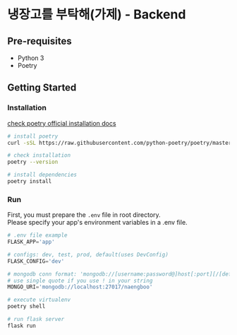 # 냉장고를 부탁해(가제) - Backend

## Pre-requisites

- Python 3
- Poetry
<!-- - Mongodb -->

## Getting Started

### Installation

[check poetry official installation docs](https://python-poetry.org/docs/#installation)

```bash
# install poetry
curl -sSL https://raw.githubusercontent.com/python-poetry/poetry/master/get-poetry.py | python -

# check installation
poetry --version

# install dependencies
poetry install
```

### Run

First, you must prepare the `.env` file in root directory.  
Please specify your app's environment variables in a .env file.

```python
# .env file example
FLASK_APP='app'

# configs: dev, test, prod, default(uses DevConfig)
FLASK_CONFIG='dev'

# mongodb conn format: 'mongodb://[username:password@]host[:port][/[defaultauthdb][?options]]'
# use single quote if you use ! in your string
MONGO_URI='mongodb://localhost:27017/naengboo'
```

```python
# execute virtualenv
poetry shell

# run flask server
flask run
```

